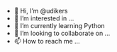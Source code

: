 - 👋 Hi, I’m @udikers
- 👀 I’m interested in ...
- 🌱 I’m currently learning Python
- 💞️ I’m looking to collaborate on ...
- 📫 How to reach me ...

<!---
udikers/udikers is a ✨ special ✨ repository because its `README.md` (this file) appears on your GitHub profile.
You can click the Preview link to take a look at your changes.
--->

